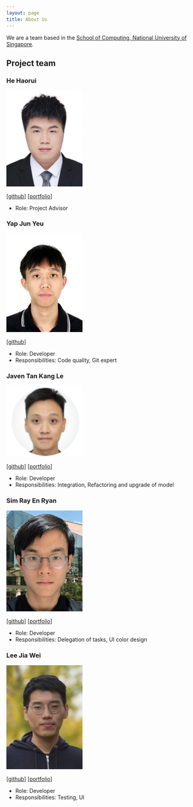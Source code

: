 ```yaml
---
layout: page
title: About Us
---
```


We are a team based in the [School of Computing, National University of Singapore](https://www.comp.nus.edu.sg).

## Project team

### He Haorui

<img src="images/feconi1024.png" width="200px">

[[github](https://github.com/feconi1024)]
[[portfolio](team/feconi1024.md)]

* Role: Project Advisor


### Yap Jun Yeu

<img src="images/yjunyeu.png" width="200px">

[[github](http://github.com/yjunyeu)]

* Role: Developer
* Responsibilities: Code quality, Git expert


### Javen Tan Kang Le

<img src="images/javentankangle.png" width="200px">

[[github](http://github.com/javentankangle)]
[[portfolio](team/javentankangle.md)]

* Role: Developer
* Responsibilities: Integration, Refactoring and upgrade of model

### Sim Ray En Ryan

<img src="images/hackari.png" width="200px">

[[github](http://github.com/hackari)]
[[portfolio](team/hackari.md)]

* Role: Developer
* Responsibilities: Delegation of tasks, UI color design

### Lee Jia Wei

<img src="images/leejiawei23.png" width="200px">

[[github](https://github.com/LeeJiaWei23)]
[[portfolio](team/leejiawei23.md)]

* Role: Developer
* Responsibilities: Testing, UI
